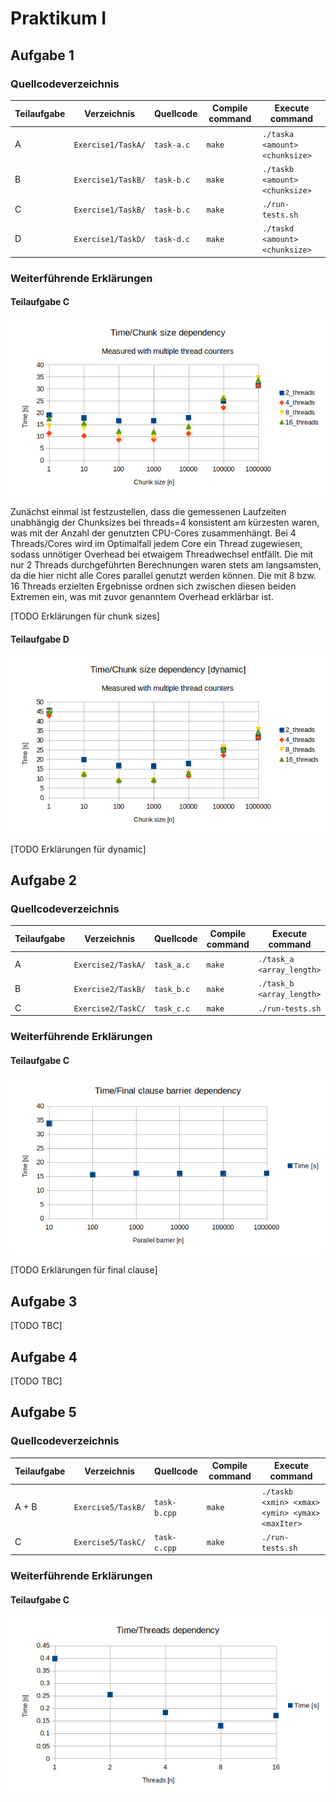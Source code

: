 # Praktikum I

## Aufgabe 1
### Quellcodeverzeichnis
| Teilaufgabe | Verzeichnis        | Quellcode       | Compile command | Execute command                |
|-------------|--------------------|-----------------|-----------------|--------------------------------|
| A           | `Exercise1/TaskA/` | `task-a.c`      | `make`          | `./taska <amount> <chunksize>` |
| B           | `Exercise1/TaskB/` | `task-b.c`      | `make`          | `./taskb <amount> <chunksize>` |
| C           | `Exercise1/TaskB/` | `task-b.c`      | `make`          | `./run-tests.sh`               |
| D           | `Exercise1/TaskD/` | `task-d.c`      | `make`          | `./taskd <amount> <chunksize>` |

### Weiterführende Erklärungen
#### Teilaufgabe C
![Diagramm 1C](time_measurements/Task1-C.png)

Zunächst einmal ist festzustellen, dass die gemessenen Laufzeiten unabhängig der Chunksizes bei threads=4 konsistent am kürzesten waren, was mit der Anzahl der genutzten CPU-Cores zusammenhängt. Bei 4 Threads/Cores wird im Optimalfall jedem Core ein Thread zugewiesen, sodass unnötiger Overhead bei etwaigem Threadwechsel entfällt. Die mit nur 2 Threads durchgeführten Berechnungen waren stets am langsamsten, da die hier nicht alle Cores parallel genutzt werden können. Die mit 8 bzw. 16 Threads erzielten Ergebnisse ordnen sich zwischen diesen beiden Extremen ein, was mit zuvor genanntem Overhead erklärbar ist.

[TODO Erklärungen für chunk sizes]

#### Teilaufgabe D
![Diagramm 1D](time_measurements/Task1-D.png)

[TODO Erklärungen für dynamic]


## Aufgabe 2
### Quellcodeverzeichnis
| Teilaufgabe | Verzeichnis        | Quellcode       | Compile command | Execute command                |
|-------------|--------------------|-----------------|-----------------|--------------------------------|
| A           | `Exercise2/TaskA/` | `task_a.c`      | `make`          | `./task_a <array_length>`      |
| B           | `Exercise2/TaskB/` | `task_b.c`      | `make`          | `./task_b <array_length>`      |
| C           | `Exercise2/TaskC/` | `task_c.c`      | `make`          | `./run-tests.sh`               |

### Weiterführende Erklärungen
#### Teilaufgabe C
![Diagramm 2C](time_measurements/Task2-C.png)

[TODO Erklärungen für final clause]


## Aufgabe 3
[TODO TBC]


## Aufgabe 4
[TODO TBC]


## Aufgabe 5
### Quellcodeverzeichnis
| Teilaufgabe | Verzeichnis        | Quellcode       | Compile command | Execute command                                     |
|-------------|--------------------|-----------------|-----------------|-----------------------------------------------------|
| A + B       | `Exercise5/TaskB/` | `task-b.cpp`    | `make`          | `./taskb <xmin> <xmax> <ymin> <ymax> <maxIter>`     |
| C           | `Exercise5/TaskC/` | `task-c.cpp`    | `make`          | `./run-tests.sh`                                    |

### Weiterführende Erklärungen
#### Teilaufgabe C
![Diagramm 5C](time_measurements/Task5-C.png)

